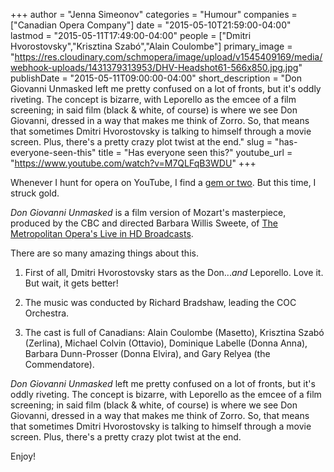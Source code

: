 +++
author = "Jenna Simeonov"
categories = "Humour"
companies = ["Canadian Opera Company"]
date = "2015-05-10T21:59:00-04:00"
lastmod = "2015-05-11T17:49:00-04:00"
people = ["Dmitri Hvorostovsky","Krisztina Szabó","Alain Coulombe"]
primary_image = "https://res.cloudinary.com/schmopera/image/upload/v1545409169/media/webhook-uploads/1431379313953/DHV-Headshot61-566x850.jpg.jpg"
publishDate = "2015-05-11T09:00:00-04:00"
short_description = "Don Giovanni Unmasked left me pretty confused on a lot of fronts, but it&#039;s oddly riveting. The concept is bizarre, with Leporello as the emcee of a film screening; in said film (black &amp; white, of course) is where we see Don Giovanni, dressed in a way that makes me think of Zorro. So, that means that sometimes Dmitri Hvorostovsky is talking to himself through a movie screen. Plus, there&#039;s a pretty crazy plot twist at the end."
slug = "has-everyone-seen-this"
title = "Has everyone seen this?"
youtube_url = "https://www.youtube.com/watch?v=M7QLFqB3WDU"
+++

Whenever I hunt for opera on YouTube, I find a [gem or two](https://www.youtube.com/watch?v=9LXUrnVdV7M). But this time, I struck gold. 

*Don Giovanni Unmasked* is a film version of Mozart's masterpiece, produced by the CBC and directed Barbara Willis Sweete, of [The Metropolitan Opera's Live in HD Broadcasts](http://www.musicaltoronto.org/2012/11/03/torontos-barbara-willis-sweete-the-master-of-1100-camera-angles-for-metropolitan-opera-otello-in-hd/).

There are so many amazing things about this. 

1. First of all, Dmitri Hvorostovsky stars as the Don...*and* Leporello. Love it. But wait, it gets better!

2. The music was conducted by Richard Bradshaw, leading the COC Orchestra.

3. The cast is full of Canadians: Alain Coulombe (Masetto), Krisztina Szabó (Zerlina),  Michael Colvin (Ottavio), Dominique Labelle (Donna Anna), Barbara Dunn-Prosser (Donna Elvira), and Gary Relyea (the Commendatore).

*Don Giovanni Unmasked* left me pretty confused on a lot of fronts, but it's oddly riveting. The concept is bizarre, with Leporello as the emcee of a film screening; in said film (black & white, of course) is where we see Don Giovanni, dressed in a way that makes me think of Zorro. So, that means that sometimes Dmitri Hvorostovsky is talking to himself through a movie screen. Plus, there's a pretty crazy plot twist at the end.

Enjoy!

